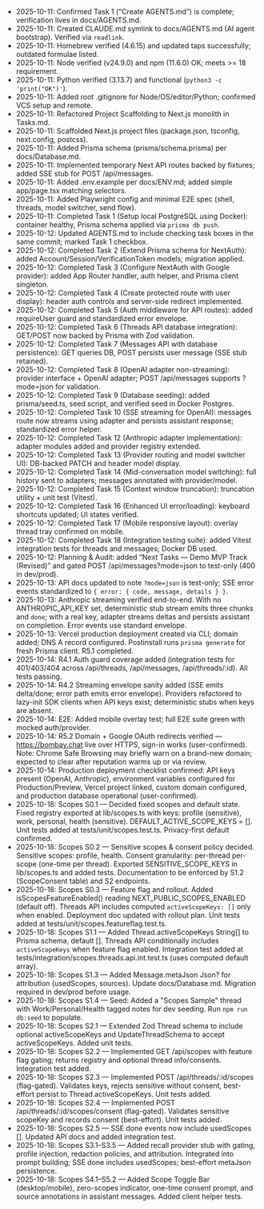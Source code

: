 - 2025-10-11: Confirmed Task 1 (“Create AGENTS.md”) is complete; verification lives in docs/AGENTS.md.
- 2025-10-11: Created CLAUDE.md symlink to docs/AGENTS.md (AI agent bootstrap). Verified via `readlink`.
- 2025-10-11: Homebrew verified (4.6.15) and updated taps successfully; outdated formulae listed.
- 2025-10-11: Node verified (v24.9.0) and npm (11.6.0) OK; meets >= 18 requirement.
- 2025-10-11: Python verified (3.13.7) and functional (`python3 -c 'print("OK")'`).
- 2025-10-11: Added root .gitignore for Node/OS/editor/Python; confirmed VCS setup and remote.
- 2025-10-11: Refactored Project Scaffolding to Next.js monolith in Tasks.md.
- 2025-10-11: Scaffolded Next.js project files (package.json, tsconfig, next.config, postcss).
- 2025-10-11: Added Prisma schema (prisma/schema.prisma) per docs/Database.md.
- 2025-10-11: Implemented temporary Next API routes backed by fixtures; added SSE stub for POST /api/messages.
- 2025-10-11: Added .env.example per docs/ENV.md; added simple app/page.tsx matching selectors.
- 2025-10-11: Added Playwright config and minimal E2E spec (shell, threads, model switcher, send flow).
- 2025-10-11: Completed Task 1 (Setup local PostgreSQL using Docker): container healthy, Prisma schema applied via `prisma db push`.
- 2025-10-12: Updated AGENTS.md to include checking task boxes in the same commit; marked Task 1 checkbox.
- 2025-10-12: Completed Task 2 (Extend Prisma schema for NextAuth): added Account/Session/VerificationToken models; migration applied.
- 2025-10-12: Completed Task 3 (Configure NextAuth with Google provider): added App Router handler, auth helper, and Prisma client singleton.
- 2025-10-12: Completed Task 4 (Create protected route with user display): header auth controls and server-side redirect implemented.
- 2025-10-12: Completed Task 5 (Auth middleware for API routes): added requireUser guard and standardized error envelope.
- 2025-10-12: Completed Task 6 (Threads API database integration): GET/POST now backed by Prisma with Zod validation.
- 2025-10-12: Completed Task 7 (Messages API with database persistence): GET queries DB, POST persists user message (SSE stub retained).
- 2025-10-12: Completed Task 8 (OpenAI adapter non-streaming): provider interface + OpenAI adapter; POST /api/messages supports ?mode=json for validation.
- 2025-10-12: Completed Task 9 (Database seeding): added prisma/seed.ts, seed script, and verified seed in Docker Postgres.
- 2025-10-12: Completed Task 10 (SSE streaming for OpenAI): messages route now streams using adapter and persists assistant response; standardized error helper.
- 2025-10-12: Completed Task 12 (Anthropic adapter implementation): adapter modules added and provider registry extended.
- 2025-10-12: Completed Task 13 (Provider routing and model switcher UI): DB-backed PATCH and header model display.
- 2025-10-12: Completed Task 14 (Mid-conversation model switching): full history sent to adapters; messages annotated with provider/model.
- 2025-10-12: Completed Task 15 (Context window truncation): truncation utility + unit test (Vitest).
- 2025-10-12: Completed Task 16 (Enhanced UI error/loading): keyboard shortcuts updated; UI states verified.
- 2025-10-12: Completed Task 17 (Mobile responsive layout): overlay thread tray confirmed on mobile.
- 2025-10-12: Completed Task 18 (Integration testing suite): added Vitest integration tests for threads and messages; Docker DB used.
- 2025-10-12: Planning & Audit: added “Next Tasks — Demo MVP Track (Revised)” and gated POST /api/messages?mode=json to test-only (400 in dev/prod).
- 2025-10-13: API docs updated to note `?mode=json` is test-only; SSE error events standardized to `{ error: { code, message, details } }`.
- 2025-10-13: Anthropic streaming verified end-to-end. With no ANTHROPIC_API_KEY set, deterministic stub stream emits three chunks and `done`; with a real key, adapter streams deltas and persists assistant on completion. Error events use standard envelope.
- 2025-10-13: Vercel production deployment created via CLI; domain added; DNS A record configured. Postinstall runs `prisma generate` for fresh Prisma client. R5.1 completed.
- 2025-10-14: R4.1 Auth guard coverage added (integration tests for 401/403/404 across /api/threads, /api/messages, /api/threads/:id). All tests passing.
- 2025-10-14: R4.2 Streaming envelope sanity added (SSE emits delta/done; error path emits error envelope). Providers refactored to lazy-init SDK clients when API keys exist; deterministic stubs when keys are absent.
- 2025-10-14: E2E: Added mobile overlay test; full E2E suite green with mocked auth/provider.
- 2025-10-14: R5.2 Domain + Google OAuth redirects verified — https://bombay.chat live over HTTPS, sign-in works (user-confirmed). Note: Chrome Safe Browsing may briefly warn on a brand-new domain; expected to clear after reputation warms up or via review.
- 2025-10-14: Production deployment checklist confirmed: API keys present (OpenAI, Anthropic), environment variables configured for Production/Preview, Vercel project linked, custom domain configured, and production database operational (user-confirmed).
- 2025-10-18: Scopes S0.1 — Decided fixed scopes and default state. Fixed registry exported at lib/scopes.ts with keys: profile (sensitive), work, personal, health (sensitive). DEFAULT_ACTIVE_SCOPE_KEYS = []. Unit tests added at tests/unit/scopes.test.ts. Privacy-first default confirmed.
- 2025-10-18: Scopes S0.2 — Sensitive scopes & consent policy decided. Sensitive scopes: profile, health. Consent granularity: per-thread per-scope (one-time per thread). Exported SENSITIVE_SCOPE_KEYS in lib/scopes.ts and added tests. Documentation to be enforced by S1.2 (ScopeConsent table) and S2 endpoints.
- 2025-10-18: Scopes S0.3 — Feature flag and rollout. Added isScopesFeatureEnabled() reading NEXT_PUBLIC_SCOPES_ENABLED (default off). Threads API includes computed `activeScopeKeys: []` only when enabled. Deployment doc updated with rollout plan. Unit tests added at tests/unit/scopes.featureflag.test.ts.
- 2025-10-18: Scopes S1.1 — Added Thread.activeScopeKeys String[] to Prisma schema, default []. Threads API conditionally includes `activeScopeKeys` when feature flag enabled. Integration test added at tests/integration/scopes.threads.api.int.test.ts (uses computed default array).
- 2025-10-18: Scopes S1.3 — Added Message.metaJson Json? for attribution (usedScopes, sources). Update docs/Database.md. Migration required in dev/prod before usage.
- 2025-10-18: Scopes S1.4 — Seed: Added a "Scopes Sample" thread with Work/Personal/Health tagged notes for dev seeding. Run `npm run db:seed` to populate.
- 2025-10-18: Scopes S2.1 — Extended Zod Thread schema to include optional activeScopeKeys and UpdateThreadSchema to accept activeScopeKeys. Added unit tests.
- 2025-10-18: Scopes S2.2 — Implemented GET /api/scopes with feature flag gating; returns registry and optional thread info/consents. Integration test added.
- 2025-10-18: Scopes S2.3 — Implemented POST /api/threads/:id/scopes (flag-gated). Validates keys, rejects sensitive without consent, best-effort persist to Thread.activeScopeKeys. Unit tests added.
- 2025-10-18: Scopes S2.4 — Implemented POST /api/threads/:id/scopes/consent (flag-gated). Validates sensitive scopeKey and records consent (best-effort). Unit tests added.
- 2025-10-18: Scopes S2.5 — SSE done events now include usedScopes []. Updated API docs and added integration test.
- 2025-10-18: Scopes S3.1–S3.5 — Added recall provider stub with gating, profile injection, redaction policies, and attribution. Integrated into prompt building; SSE done includes usedScopes; best-effort metaJson persistence.
- 2025-10-18: Scopes S4.1–S5.2 — Added Scope Toggle Bar (desktop/mobile), zero-scopes indicator, one-time consent prompt, and source annotations in assistant messages. Added client helper tests.
